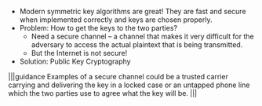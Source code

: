 - Modern symmetric key algorithms are great! They are fast and secure when implemented correctly and keys are chosen properly.
- Problem: How to get the keys to the two parties?
	- Need a secure channel – a channel that makes it very difficult for the adversary to access the actual plaintext that is being transmitted.
	- But the Internet is not secure!
- Solution: Public Key Cryptography

|||guidance
Examples of a secure channel could be a trusted carrier carrying and delivering the key in a locked case or an untapped phone line which the two parties use to agree what the key will be.
|||